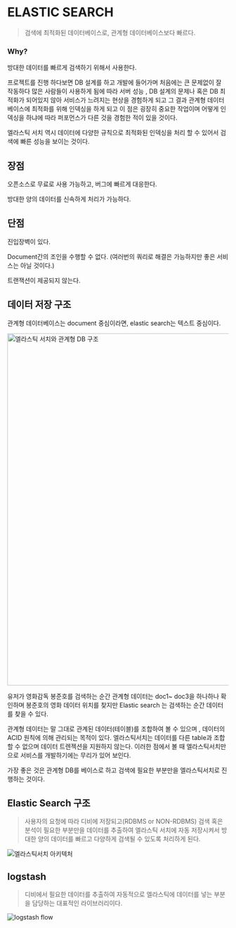 # ELASTIC SEARCH

> 검색에 최적화된 데이터베이스로, 관계형 데이터베이스보다 빠르다.

### Why?

방대한 데이터를 빠르게 검색하기 위해서 사용한다.

프로젝트를 진행 하다보면 DB 설계를 하고 개발에 들어가며 처음에는 큰 문제없이 잘 작동하다 많은 사람들이 사용하게 됨에 따라 서버 성능 , DB 설계의 문제나 혹은 DB 최적화가 되어있지 않아 서비스가 느려지는 현상을 경험하게 되고 그 결과 관계형 데이터 베이스에 최적화를 위해 인덱싱을 하게 되고 이 점은 굉장히 중요한 작업이며 어떻게 인덱싱을 하냐에 따라 퍼포먼스가 다른 것을 경험한 적이 있을 것이다. 

엘라스틱 서치 역시 데이터에 다양한 규칙으로 최적화된 인덱싱을 처리 할 수 있어서 검색에 빠른 성능을 보이는 것이다.



## 장점

오픈소스로 무료로 사용 가능하고, 버그에 빠르게 대응한다.

방대한 양의 데이터를 신속하게 처리가 가능하다.



## 단점

진입장벽이 있다.

Document간의 조인을 수행할 수 없다. (여러번의 쿼리로 해결은 가능하지만 좋은 서비스는 아닐 것이다.)

트랜잭션이 제공되지 않는다.



## 데이터 저장 구조

관계형 데이터베이스는 document 중심이라면, elastic search는 텍스트 중심이다.

<img src="https://img1.daumcdn.net/thumb/R1280x0/?scode=mtistory2&fname=https%3A%2F%2Fblog.kakaocdn.net%2Fdn%2FTFRXc%2FbtqDrkgj2oq%2FU7IL7iqjbp5yMqJtC6BFb0%2Fimg.jpg" alt="엘라스틱 서치와 관계형 DB 구조" width="800px">

유저가 영화감독 봉준호를 검색하는 순간 관계형 데이터는 doc1~ doc3을 하나하나 확인하며 봉준호의 영화 데이터 위치를 찾지만 Elastic search 는 검색하는 순간 데이터를 찾을 수 있다.

관계형 데이터는 말 그대로 관계된 데이터(테이블)를 조합하여 볼 수 있으며 , 데이터의 ACID 원칙에 의해 관리되는 목적이 있다. 엘라스틱서치는 데이터를 다른 table과 조합할 수 없으며 데이터 트렌젝션을 지원하지 않는다. 이러한 점에서 볼 때 엘라스틱서치만으로 서비스를 개발하기에는 무리가 있어 보인다.

가장 좋은 것은 관계형 DB를 베이스로 하고 검색에 필요한 부분만을 엘라스틱서치로 진행하는 것이다.



## Elastic Search 구조

> 사용자의 요청에 따라 디비에 저장되고(RDBMS or NON-RDBMS) 검색 혹은 분석이 필요한 부분만을 데이터를 추출하여 엘라스틱 서치에 자동 저장시켜서 방대한 양의 데이터를 빠르고 다양하게 검색될 수 있도록 처리하게 된다.



<img src="https://img1.daumcdn.net/thumb/R1280x0/?scode=mtistory2&fname=https%3A%2F%2Fblog.kakaocdn.net%2Fdn%2FbzH3cK%2FbtqDsbKbBsO%2FuVxKMbqk1qxK8gmrfnIYNk%2Fimg.png" alt="엘라스틱서치 아키텍처">



## logstash

> 디비에서 필요한 데이터를 추출하여 자동적으로 엘라스틱에 데이터를 넣는 부분을 담당하는 대표적인 라이브러리이다.

![logstash flow](https://img1.daumcdn.net/thumb/R1280x0/?scode=mtistory2&fname=https%3A%2F%2Fblog.kakaocdn.net%2Fdn%2FbL8vaC%2FbtqDsake2b0%2FNFAFusRun8IOy5xKLG5sWK%2Fimg.png)